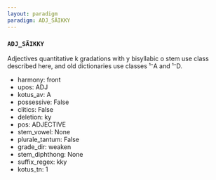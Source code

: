 ```yaml
---
layout: paradigm
paradigm: ADJ_SÄIKKY
---
```

### ` ADJ_SÄIKKY `

Adjectives quantitative k gradations with y bisyllabic o stem use class described here, and old dictionaries use classes ¹⁻A and ¹⁻D.
* harmony: front
* upos: ADJ
* kotus_av: A
* possessive: False
* clitics: False
* deletion: ky
* pos: ADJECTIVE
* stem_vowel: None
* plurale_tantum: False
* grade_dir: weaken
* stem_diphthong: None
* suffix_regex: kky
* kotus_tn: 1

